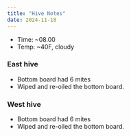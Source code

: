 ```yaml
---
title: "Hive Notes"
date: 2024-11-18
---
```


- Time: ~08.00
- Temp: ~40F, cloudy

### East hive

- Bottom board had 6 mites
- Wiped and re-oiled the bottom board.

### West hive

- Bottom board had 6 mites
- Wiped and re-oiled the bottom board.


